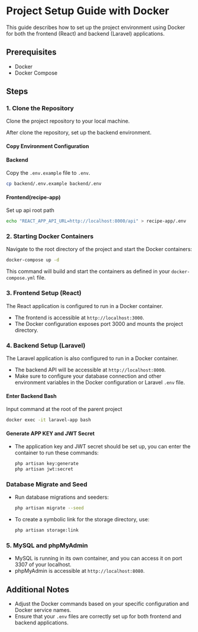 # Project Setup Guide with Docker

This guide describes how to set up the project environment using Docker for both the frontend (React) and backend (Laravel) applications.

## Prerequisites

- Docker
- Docker Compose

## Steps

### 1. Clone the Repository

Clone the project repository to your local machine.

After clone the repository, set up the backend environment.

#### Copy Environment Configuration

#### Backend
Copy the `.env.example` file to `.env`.

```bash
cp backend/.env.example backend/.env
```

#### Frontend(recipe-app)
Set up api root path
```bash
echo "REACT_APP_API_URL=http://localhost:8000/api" > recipe-app/.env
```

### 2. Starting Docker Containers

Navigate to the root directory of the project and start the Docker containers:

```bash
docker-compose up -d
```

This command will build and start the containers as defined in your `docker-compose.yml` file.

### 3. Frontend Setup (React)

The React application is configured to run in a Docker container. 

- The frontend is accessible at `http://localhost:3000`.
- The Docker configuration exposes port 3000 and mounts the project directory.

### 4. Backend Setup (Laravel)

The Laravel application is also configured to run in a Docker container.

- The backend API will be accessible at `http://localhost:8000`.
- Make sure to configure your database connection and other environment variables in the Docker configuration or Laravel `.env` file.

#### Enter Backend Bash
Input command at the root of the parent project

  ```bash
  docker exec -it laravel-app bash
  ```
#### Generate APP KEY and JWT Secret
- The application key and JWT secret should be set up, you can enter the container to run these commands:

  ```bash
  php artisan key:generate
  php artisan jwt:secret
  ```

### Database Migrate and Seed
- Run database migrations and seeders:

  ```bash
  php artisan migrate --seed
  ```

- To create a symbolic link for the storage directory, use:

  ```bash
  php artisan storage:link
  ```

### 5. MySQL and phpMyAdmin

- MySQL is running in its own container, and you can access it on port 3307 of your localhost.
- phpMyAdmin is accessible at `http://localhost:8080`.

## Additional Notes

- Adjust the Docker commands based on your specific configuration and Docker service names.
- Ensure that your `.env` files are correctly set up for both frontend and backend applications.
